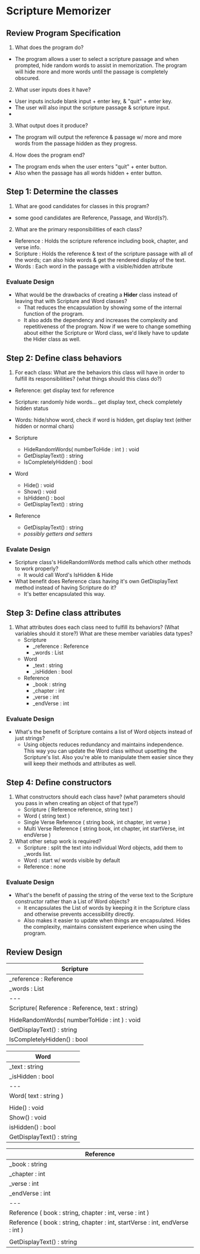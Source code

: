 # Scripture Memorizer


## Review Program Specification

1. What does the program do?
- The program allows a user to select a scripture passage and when prompted, hide random words to assist in memorization. The program will hide more and more words until the passage is completely obscured.

2. What user inputs does it have?
- User inputs include blank input + enter key, & "quit" + enter key.
- The user will also input the scripture passage & scripture input.
- 

3. What output does it produce?
- The program will output the reference & passage w/ more and more words from the passage hidden as they progress.

4. How does the program end?
- The program ends when the user enters "quit" + enter button.
- Also when the passage has all words hidden + enter button.


## Step 1: Determine the classes

1. What are good candidates for classes in this program?
- some good candidates are Reference, Passage, and Word(s?).

2. What are the primary responsibilities of each class?
- Reference : Holds the scripture reference including book, chapter, and verse info.
- Scripture : Holds the reference & text of the scripture passage with all of the words; can also hide words & get the rendered display of the text.
- Words : Each word in the passage with a visible/hidden attribute

### Evaluate Design
- What would be the drawbacks of creating a **Hider** class instead of leaving that with Scripture and Word classes?
    - That reduces the encapsulation by showing some of the internal function of the program.
    - It also adds the dependency and increases the complexity and repetitiveness of the program. Now if we were to change something about either the Scripture or Word class, we'd likely have to update the Hider class as well.


## Step 2: Define class behaviors

1. For each class: What are the behaviors this class will have in order to fulfill its responsibilities? (what things should this class do?)
- Reference: get display text for reference
- Scripture: randomly hide words... get display text, check completely hidden status
- Words: hide/show word, check if word is hidden, get display text (either hidden or normal chars)

- Scripture
    - HideRandomWords( numberToHide : int ) : void
    - GetDisplayText() : string
    - IsCompletelyHidden() : bool
- Word
    - Hide() : void
    - Show() : void
    - IsHidden() : bool
    - GetDisplayText() : string
- Reference
    - GetDisplayText() : string
    - *possibly getters and setters*

### Evalate Design
- Scripture class's HideRandomWords method calls which other methods to work properly?
    - It would call Word's IsHidden & Hide
- What benefit does Reference class having it's own GetDisplayText method instead of having Scripture do it?
    - It's better encapsulated this way.


## Step 3: Define class attributes

1. What attributes does each class need to fulfill its behaviors? (What variables should it store?) What are these member variables data types?
    - Scripture
        - _reference : Reference
        - _words : List<Word>
    - Word
        - _text : string
        - _isHidden : bool
    - Reference
        - _book : string
        - _chapter : int
        - _verse : int
        - _endVerse : int

### Evaluate Design
- What's the benefit of Scripture contains a list of Word objects instead of just strings?
    - Using objects reduces redundancy and maintains independence. This way you can update the Word class without upsetting the Scripture's list. Also you're able to manipulate them easier since they will keep their methods and attributes as well.


## Step 4: Define constructors
1. What constructors should each class have? (what parameters should you pass in when creating an object of that type?)
    - Scripture ( Reference reference, string text )
    - Word ( string text )
    - Single Verse Reference ( string book, int chapter, int verse )
    - Multi Verse Reference ( string book, int chapter, int startVerse, int endVerse )
2. What other setup work is required?
    - Scripture : split the text into individual Word objects, add them to _words list.
    - Word : start w/ words visible by default
    - Reference : none

### Evaluate Design
- What's the benefit of passing the string of the verse text to the Scripture constructor rather than a List of Word objects?
    - It encapsulates the List of words by keeping it in the Scripture class and otherwise prevents accessibility directly.
    - Also makes it easier to update when things are encapsulated. Hides the complexity, maintains consistent experience when using the program.


## Review Design

| **Scripture** |
| --- |
| _reference : Reference |
| _words : List<Word> |
| --- |
| Scripture( Reference : Reference, text : string) |
|     |
| HideRandomWords( numberToHide : int ) : void |
| GetDisplayText() : string |
| IsCompletelyHidden() : bool |

| **Word** |
| --- |
| _text : string |
| _isHidden : bool |
| --- |
| Word( text : string ) |
|     |
| Hide() : void |
| Show() : void |
| isHidden() : bool |
| GetDisplayText() : string |

| **Reference** |
| --- |
| _book : string |
| _chapter : int |
| _verse : int |
| _endVerse : int |
| --- |
| Reference ( book : string, chapter : int, verse : int ) |
| Reference ( book : string, chapter : int, startVerse : int, endVerse : int )
|     |
| GetDisplayText() : string |

